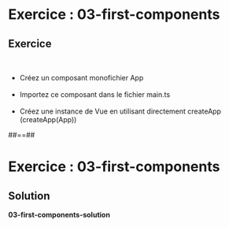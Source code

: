 <!-- .slide: class="exercice" -->
# Exercice : 03-first-components
## Exercice
<br>

 - Créez un composant monofichier App<br><br>
 - Importez ce composant dans le fichier main.ts<br><br>
 - Créez une instance de Vue en utilisant directement createApp (createApp(App))

##==##

<!-- .slide: class="exercice" -->
# Exercice : 03-first-components
## Solution
**03-first-components-solution**
<!-- .element: class="full-center" -->
